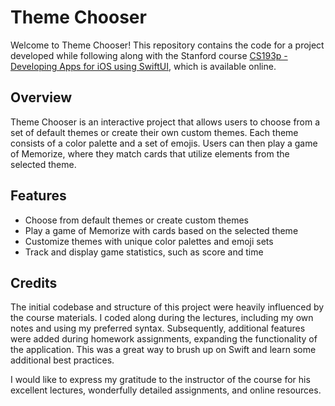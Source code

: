 # Theme Chooser

Welcome to Theme Chooser!
This repository contains the code for a project developed while following along with the Stanford course
[CS193p - Developing Apps for iOS using SwiftUI](https://cs193p.sites.stanford.edu/2023), which is available online.

## Overview
Theme Chooser is an interactive project that allows users to choose from a set of default themes or create their 
own custom themes. 
Each theme consists of a color palette and a set of emojis. 
Users can then play a game of Memorize, where they match cards that utilize elements from the selected theme.

## Features
* Choose from default themes or create custom themes
* Play a game of Memorize with cards based on the selected theme
* Customize themes with unique color palettes and emoji sets
* Track and display game statistics, such as score and time

## Credits
The initial codebase and structure of this project were heavily influenced by the course materials.
I coded along during the lectures, including my own notes and using my preferred syntax.
Subsequently, additional features were added during homework assignments, expanding the functionality of the
application.
This was a great way to brush up on Swift and learn some additional best practices.

I would like to express my gratitude to the instructor of the course for his excellent lectures, wonderfully
detailed assignments, and online resources.

